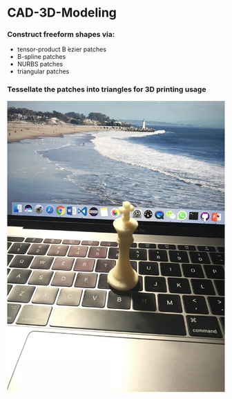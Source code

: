 # CAD-3D-Modeling
### Construct freeform shapes via:
* tensor-product B ́ezier patches
* B-spline patches
* NURBS patches
* triangular patches
### Tessellate the patches into triangles for 3D printing usage

![](Printed_Design.jpg?raw=true "Printed_Design")
